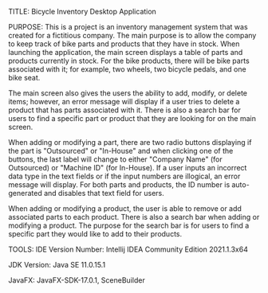 TITLE: 
Bicycle Inventory Desktop Application

PURPOSE: 
This is a project is an inventory management system that was created for a fictitious company.  The main purpose is to allow the company to keep track of bike parts and products that they have in stock. When launching the application, the main screen displays a table of parts and products currently in stock. For the bike products, there will be bike parts associated with it; for example, two wheels, two bicycle pedals, and one bike seat. 

The main screen also gives the users the ability to add, modify, or delete items; however, an error message will display if a user tries to delete a product that has parts associated with it. There is also a search bar for users to find a specific part or product that they are looking for on the main screen. 

When adding or modifying a part, there are two radio buttons displaying if the part is "Outsourced" or "In-House" and when clicking one of the buttons, the last label will change to either "Company Name" (for Outsourced) or "Machine ID" (for In-House).
If a user inputs an incorrect data type in the text fields or if the input numbers are illogical, an error message will display. For both parts and products, the ID number is auto-generated and disables that text field for users.

When adding or modifying a product, the user is able to remove or add associated parts to each product. There is also a search bar when adding or modifying a product. The purpose for the search bar is for users to find a specific part they would like to add to their products.

TOOLS:
IDE Version Number: Intellij IDEA Community Edition 2021.1.3x64

JDK Version: Java SE 11.0.15.1

JavaFX: JavaFX-SDK-17.0.1, SceneBuilder

